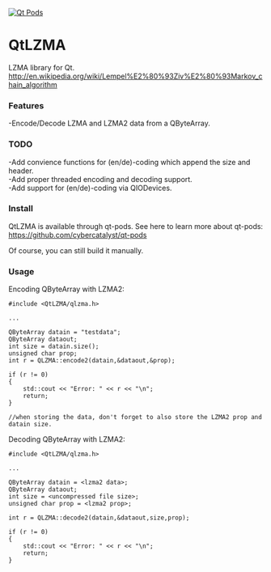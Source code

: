 [![Qt Pods](http://qt-pods.org/assets/logo.png "Qt Pods")](http://qt-pods.org)

QtLZMA
======

LZMA library for Qt.
http://en.wikipedia.org/wiki/Lempel%E2%80%93Ziv%E2%80%93Markov_chain_algorithm

### Features

-Encode/Decode LZMA and LZMA2 data from a QByteArray.

### TODO

-Add convience functions for (en/de)-coding which append the size and header.  
-Add proper threaded encoding and decoding support.  
-Add support for (en/de)-coding via QIODevices.  

### Install

QtLZMA is available through qt-pods. See here to learn more about qt-pods:
https://github.com/cybercatalyst/qt-pods


Of course, you can still build it manually.

### Usage

Encoding QByteArray with LZMA2:

```
#include <QtLZMA/qlzma.h>

...

QByteArray datain = "testdata";
QByteArray dataout;
int size = datain.size();
unsigned char prop;
int r = QLZMA::encode2(datain,&dataout,&prop);

if (r != 0)
{
    std::cout << "Error: " << r << "\n";
    return;
}

//when storing the data, don't forget to also store the LZMA2 prop and datain size.
```

Decoding QByteArray with LZMA2:
```
#include <QtLZMA/qlzma.h>

...

QByteArray datain = <lzma2 data>;
QByteArray dataout;
int size = <uncompressed file size>;
unsigned char prop = <lzma2 prop>;

int r = QLZMA::decode2(datain,&dataout,size,prop);

if (r != 0)
{
    std::cout << "Error: " << r << "\n";
    return;
}
```
